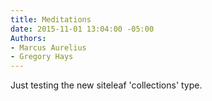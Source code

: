 ```yaml
---
title: Meditations
date: 2015-11-01 13:04:00 -05:00
Authors:
- Marcus Aurelius
- Gregory Hays
---
```


Just testing the new siteleaf 'collections' type.